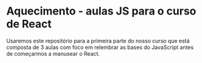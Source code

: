 # Aquecimento - aulas JS para o curso de React
Usaremos este repositório para a primeira parte do nosso curso que está composta de 3 aulas com foco em relembrar as bases do JavaScript antes de começarmos a manusear o React.
